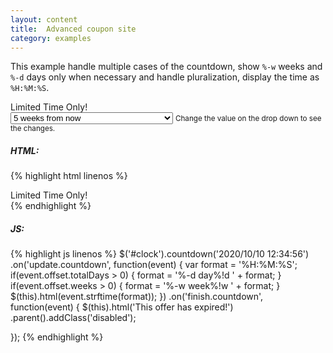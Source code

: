 ```yaml
---
layout: content
title:  Advanced coupon site
category: examples
---
```

This example handle multiple cases of the countdown, show `%-w` weeks and `%-d` days only when necessary and handle pluralization, display the time as `%H:%M:%S`.

<div class="example-base">
  Limited Time Only!
  <span id="clock"></span>
</div>

<div class="example-selector">
  <select id="time-selector">
    <option value="5w" selected>5 weeks from now</option>
    <option value="1.1w">1 week from now (pluralization in action)</option>
    <option value="5d">5 days from now</option>
    <option value="1.1d">1 day from now (pluralization in action)</option>
    <option value="5h">5 hours from now</option>
    <option value="5s">5 seconds from now (finishin in ...)</option>
  </select>
  <small>Change the value on the drop down to see the changes.</small>
</div>

<script type="text/javascript">
  var $clock = $('#clock')
    .on('update.countdown', function(event) {
      var format = '%H:%M:%S';
      if(event.offset.totalDays > 0) {
        format = '%-d day%!d ' + format;
      }
      if(event.offset.weeks > 0) {
        format = '%-w week%!w ' + format;
      }
      $(this).html(event.strftime(format));
    })
    .on('finish.countdown', function(event) {
      $(this).parent()
        .addClass('disabled')
        .html('This offer has expired!');
    });

  $('#time-selector').on('change', function() {
    var val = $(this).val().toString().match(/^([0-9\.]{1,})([a-z]{1})$/),
        qnt = parseFloat(val[1]),
        mod = val[2];
    switch(mod) {
      case 's':
        val = qnt * 1000;
        break;
      case 'h':
        val = qnt * 60 * 60 * 1000;
        break;
      case 'd':
        val = qnt * 24 * 60 * 60 * 1000;
        break;
      case 'w':
        val = qnt * 7 * 24 * 60 * 60 * 1000;
        break; // Break here to no enter the else value
      default:
        val = 0;
    }
    selectedDate = new Date().valueOf() + val;
    $clock.countdown(selectedDate.toString());
  }).trigger('change');
</script>

##### HTML:
{% highlight html linenos %}
<div class="countdown">
  Limited Time Only!
  <span id="clock"></span>
</div>
{% endhighlight %}

##### JS:
{% highlight js linenos %}
$('#clock').countdown('2020/10/10 12:34:56')
.on('update.countdown', function(event) {
  var format = '%H:%M:%S';
  if(event.offset.totalDays > 0) {
    format = '%-d day%!d ' + format;
  }
  if(event.offset.weeks > 0) {
    format = '%-w week%!w ' + format;
  }
  $(this).html(event.strftime(format));
})
.on('finish.countdown', function(event) {
  $(this).html('This offer has expired!')
    .parent().addClass('disabled');

});
{% endhighlight %}
